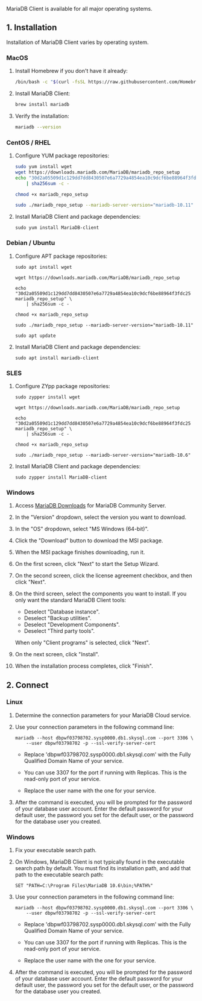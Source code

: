 
MariaDB Client is available for all major operating systems.


## 1. Installation
Installation of MariaDB Client varies by operating system.

### MacOS

1. Install Homebrew if you don't have it already:

    ```bash
    /bin/bash -c "$(curl -fsSL https://raw.githubusercontent.com/Homebrew/install/HEAD/install.sh)"
    ```

2. Install MariaDB Client:

    ```bash
    brew install mariadb
    ```

3. Verify the installation:

    ```bash
    mariadb --version
    ```

### CentOS / RHEL

1. Configure YUM package repositories:

    ```bash 
    sudo yum install wget
    wget https://downloads.mariadb.com/MariaDB/mariadb_repo_setup
    echo "30d2a05509d1c129dd7dd8430507e6a7729a4854ea10c9dcf6be88964f3fdc25 mariadb_repo_setup" \
        | sha256sum -c -

    chmod +x mariadb_repo_setup

    sudo ./mariadb_repo_setup --mariadb-server-version="mariadb-10.11"
    ```

2. Install MariaDB Client and package dependencies:

    ```shell 
    sudo yum install MariaDB-client
    ```

### Debian / Ubuntu

1. Configure APT package repositories:

    ``` shell
    sudo apt install wget

    wget https://downloads.mariadb.com/MariaDB/mariadb_repo_setup

    echo "30d2a05509d1c129dd7dd8430507e6a7729a4854ea10c9dcf6be88964f3fdc25 mariadb_repo_setup" \
        | sha256sum -c -

    chmod +x mariadb_repo_setup

    sudo ./mariadb_repo_setup --mariadb-server-version="mariadb-10.11"

    sudo apt update
    ```

2. Install MariaDB Client and package dependencies:

    ```shell 
    sudo apt install mariadb-client
    ```

### SLES

1. Configure ZYpp package repositories:

    ```shell
    sudo zypper install wget

    wget https://downloads.mariadb.com/MariaDB/mariadb_repo_setup

    echo "30d2a05509d1c129dd7dd8430507e6a7729a4854ea10c9dcf6be88964f3fdc25 mariadb_repo_setup" \
        | sha256sum -c -

    chmod +x mariadb_repo_setup

    sudo ./mariadb_repo_setup --mariadb-server-version="mariadb-10.6"
    ```

2. Install MariaDB Client and package dependencies:
    ```shell 
    sudo zypper install MariaDB-client
    ```

### Windows

1. Access [MariaDB Downloads](https://mariadb.com/downloads/community/community-server/) for MariaDB Community Server.

2. In the "Version" dropdown, select the version you want to download.

3. In the "OS" dropdown, select "MS Windows (64-bit)".

4. Click the "Download" button to download the MSI package.

5. When the MSI package finishes downloading, run it.

6. On the first screen, click "Next" to start the Setup Wizard.

7. On the second screen, click the license agreement checkbox, and then click "Next".

8. On the third screen, select the components you want to install. If you only want the standard MariaDB Client tools:

    - Deselect "Database instance".
    - Deselect "Backup utilities".
    - Deselect "Development Components".
    - Deselect "Third party tools".

    When only "Client programs" is selected, click "Next".

9. On the next screen, click "Install".

10. When the installation process completes, click "Finish".

## 2. Connect

### Linux

1. Determine the connection parameters for your MariaDB Cloud service.

2. Use your connection parameters in the following command line:

    ```shell 
    mariadb --host dbpwf03798702.sysp0000.db1.skysql.com --port 3306 \
        --user dbpwf03798702 -p --ssl-verify-server-cert
    ```

    - Replace 'dbpwf03798702.sysp0000.db1.skysql.com' with the Fully Qualified Domain Name of your service.

    - You can use 3307 for the port if running with Replicas. This is the read-only port of your service.

    - Replace the user name with the one for your service. 

3. After the command is executed, you will be prompted for the password of your database user account. Enter the default password for your default user, the password you set for the default user, or the password for the database user you created.

### Windows

1. Fix your executable search path.

2. On Windows, MariaDB Client is not typically found in the executable search path by default. You must find its installation path, and add that path to the executable search path:

    ```shell 
    SET "PATH=C:\Program Files\MariaDB 10.6\bin;%PATH%"
    ```

3. Use your connection parameters in the following command line:

    ```shell 
    mariadb --host dbpwf03798702.sysp0000.db1.skysql.com --port 3306 \
        --user dbpwf03798702 -p --ssl-verify-server-cert
    ```

    - Replace 'dbpwf03798702.sysp0000.db1.skysql.com' with the Fully Qualified Domain Name of your service.

    - You can use 3307 for the port if running with Replicas. This is the read-only port of your service.

    - Replace the user name with the one for your service. 

4. After the command is executed, you will be prompted for the password of your database user account. Enter the default password for your default user, the password you set for the default user, or the password for the database user you created.
